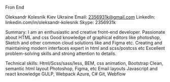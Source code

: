 Fron End


Oleksandr Kolesnik
Kiev Ukraine 
Email: 2356931k@gmail.com
LinkedIn: linkedin.com/in/oleksandr-kolesnik
Skype: 2356931k

Summary:
  I am an enthusiastic and creative front-end developer. Passionate about HTML and css Good knowledge of graphical editors like photoshop, Sketch and other common cloud solutions like  and Figma etc. Creating and maintaining modern interfaces expert in html and scss/postcss etc
  Excellent problem-solving skills and strong attention to details.

Technical skills: 
  Html/Scss/sass/less, BEM, css animation, Bootstrap 
  Clean, semantic html layout
  Photoshop, Figma, etc
  Email layouts 
  Javascript and react knowledge
  GULP, Webpack
  Azure, C#
  Git, Webflow

